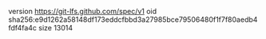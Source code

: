 version https://git-lfs.github.com/spec/v1
oid sha256:e9d1262a58148df173eddcfbbd3a27985bce79506480f1f7f80aedb4fdf4fa4c
size 13014
